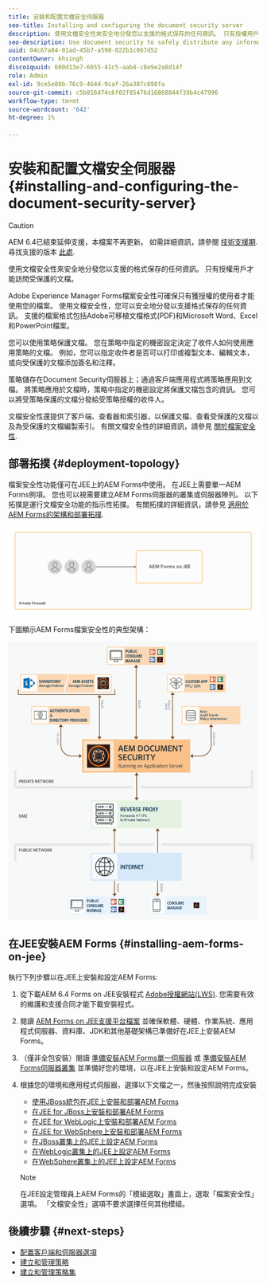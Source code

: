 ```yaml
---
title: 安裝和配置文檔安全伺服器
seo-title: Installing and configuring the document security server
description: 使用文檔安全性來安全地分發您以支援的格式保存的任何資訊。 只有授權用戶才能訪問受保護的文檔。
seo-description: Use document security to safely distribute any information that you have saved in a supported format. Only authorized users can access protected documents.
uuid: 04c67a84-01ad-45b7-a590-822b1c067d52
contentOwner: khsingh
discoiquuid: 600d13e7-6655-41c5-aab4-c8e9e2a8d14f
role: Admin
exl-id: 9ce5e89b-76c9-464d-9caf-26a387c698fa
source-git-commit: c5b816d74c6f02f85476d16868844f39b4c47996
workflow-type: tm+mt
source-wordcount: '642'
ht-degree: 1%

---
```


# 安裝和配置文檔安全伺服器 {#installing-and-configuring-the-document-security-server}

>[!CAUTION]
>
>AEM 6.4已結束延伸支援，本檔案不再更新。 如需詳細資訊，請參閱 [技術支援期](https://helpx.adobe.com//tw/support/programs/eol-matrix.html). 尋找支援的版本 [此處](https://experienceleague.adobe.com/docs/).

使用文檔安全性來安全地分發您以支援的格式保存的任何資訊。 只有授權用戶才能訪問受保護的文檔。

Adobe Experience Manager Forms檔案安全性可確保只有獲授權的使用者才能使用您的檔案。 使用文檔安全性，您可以安全地分發以支援格式保存的任何資訊。 支援的檔案格式包括Adobe可移植文檔格式(PDF)和Microsoft Word、Excel和PowerPoint檔案。

您可以使用策略保護文檔。 您在策略中指定的機密設定決定了收件人如何使用應用策略的文檔。 例如，您可以指定收件者是否可以打印或複製文本、編輯文本，或向受保護的文檔添加簽名和注釋。

策略儲存在Document Security伺服器上；通過客戶端應用程式將策略應用到文檔。 將策略應用於文檔時，策略中指定的機密設定將保護文檔包含的資訊。 您可以將受策略保護的文檔分發給受策略授權的收件人。

文檔安全性還提供了客戶端、查看器和索引器，以保護文檔、查看受保護的文檔以及為受保護的文檔編製索引。 有關文檔安全性的詳細資訊，請參見 [關於檔案安全性](/help/forms/using/admin-help/document-security.md).

## 部署拓撲  {#deployment-topology}

檔案安全性功能僅可在JEE上的AEM Forms中使用。 在JEE上需要單一AEM Forms例項。 您也可以視需要建立AEM Forms伺服器的叢集或伺服器陣列。 以下拓撲是運行文檔安全功能的指示性拓撲。 有關拓撲的詳細資訊，請參見 [適用於AEM Forms的架構和部署拓撲](aem-forms-architecture-deployment.md).

<!--fix above link-->

![](do-not-localize/document-security-server_topology.png)

下圖顯示AEM Forms檔案安全性的典型架構：

![](do-not-localize/document-security-typical-environment.png)

## 在JEE安裝AEM Forms {#installing-aem-forms-on-jee}

執行下列步驟以在JEE上安裝和設定AEM Forms:

1. 從下載AEM 6.4 Forms on JEE安裝程式 [Adobe授權網站(LWS)](https://licensing.adobe.com/). 您需要有效的維護和支援合同才能下載安裝程式。
1. 閱讀 [AEM Forms on JEE支援平台檔案](/help/forms/using/aem-forms-jee-supported-platforms.md) 並確保軟體、硬體、作業系統、應用程式伺服器、資料庫、JDK和其他基礎架構已準備好在JEE上安裝AEM Forms。
1. （僅非全包安裝）閱讀 [準備安裝AEM Forms單一伺服器](https://www.adobe.com/go/learn_aemforms_prepareInstallsingle_64) 或 [準備安裝AEM Forms伺服器叢集](https://www.adobe.com/go/learn_aemforms_prepareInstallcluster_64) 並準備好您的環境，以在JEE上安裝和設定AEM Forms。
1. 根據您的環境和應用程式伺服器，選擇以下文檔之一，然後按照說明完成安裝

   * [使用JBoss統包在JEE上安裝和部署AEM Forms](https://www.adobe.com/go/learn_aemforms_installTurnkey_64)
   * [在JEE for JBoss上安裝和部署AEM Forms](https://www.adobe.com/go/learn_aemforms_installJBoss_64)
   * [在JEE for WebLogic上安裝和部署AEM Forms](https://www.adobe.com/go/learn_aemforms_installWebLogic_64)
   * [在JEE for WebSphere上安裝和部署AEM Forms](https://www.adobe.com/go/learn_aemforms_installWebSphere_64)
   * [在JBoss叢集上的JEE上設定AEM Forms](https://www.adobe.com/go/learn_aemforms_clusterJBoss_64)
   * [在WebLogic叢集上的JEE上設定AEM Forms](https://www.adobe.com/go/learn_aemforms_clusterWebLogic_64)
   * [在WebSphere叢集上的JEE上設定AEM Forms](https://www.adobe.com/go/learn_aemforms_clusterWebSphere_64)

   >[!NOTE]
   >
   >在JEE設定管理員上AEM Forms的「模組選取」畫面上，選取「檔案安全性」選項。 「文檔安全性」選項不要求選擇任何其他模組。

## 後續步驟 {#next-steps}

* [配置客戶端和伺服器選項](/help/forms/using/admin-help/configuring-client-server-options.md)
* [建立和管理策略](/help/forms/using/admin-help/creating-policies.md)
* [建立和管理策略集](/help/forms/using/admin-help/creating-policy-sets.md)
